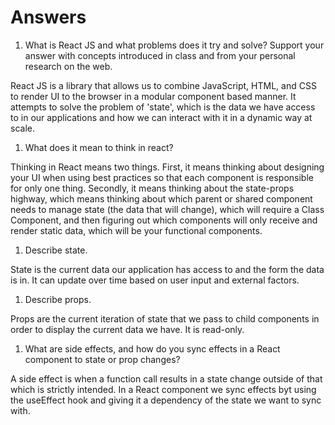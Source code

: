 # Answers

1. What is React JS and what problems does it try and solve? Support your answer with concepts introduced in class and from your personal research on the web.

React JS is a library that allows us to combine JavaScript, HTML, and CSS to render UI to the browser in a modular component based manner. It attempts to solve the problem of 'state', which is the data we have access to in our applications and how we can interact with it in a dynamic way at scale.

1. What does it mean to think in react?

Thinking in React means two things. First, it means thinking about designing your UI when using best practices so that each component is responsible for only one thing. Secondly, it means thinking about the state-props highway, which means thinking about which parent or shared component needs to manage state (the data that will change), which will require a Class Component, and then figuring out which components will only receive and render static data, which will be your functional components.

1. Describe state.

State is the current data our application has access to and the form the data is in. It can update over time based on user input and external factors.

1. Describe props.

Props are the current iteration of state that we pass to child components in order to display the current data we have. It is read-only.

1. What are side effects, and how do you sync effects in a React component to state or prop changes?

A side effect is when a function call results in a state change outside of that which is strictly intended. In a React component we sync effects byt using the useEffect hook and giving it a dependency of the state we want to sync with.
